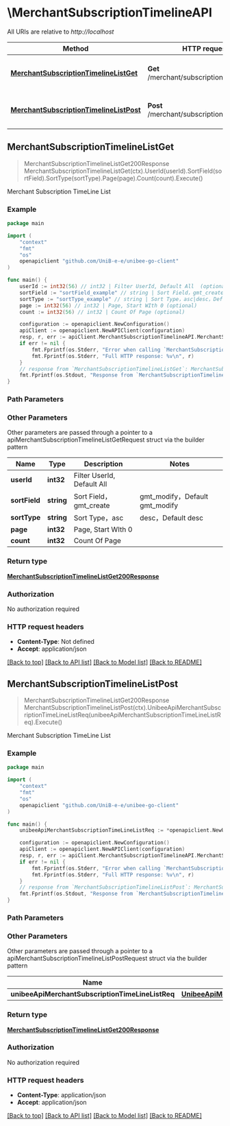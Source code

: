 # \MerchantSubscriptionTimelineAPI

All URIs are relative to *http://localhost*

Method | HTTP request | Description
------------- | ------------- | -------------
[**MerchantSubscriptionTimelineListGet**](MerchantSubscriptionTimelineAPI.md#MerchantSubscriptionTimelineListGet) | **Get** /merchant/subscription/timeline_list | Merchant Subscription TimeLine List
[**MerchantSubscriptionTimelineListPost**](MerchantSubscriptionTimelineAPI.md#MerchantSubscriptionTimelineListPost) | **Post** /merchant/subscription/timeline_list | Merchant Subscription TimeLine List



## MerchantSubscriptionTimelineListGet

> MerchantSubscriptionTimelineListGet200Response MerchantSubscriptionTimelineListGet(ctx).UserId(userId).SortField(sortField).SortType(sortType).Page(page).Count(count).Execute()

Merchant Subscription TimeLine List

### Example

```go
package main

import (
	"context"
	"fmt"
	"os"
	openapiclient "github.com/UniB-e-e/unibee-go-client"
)

func main() {
	userId := int32(56) // int32 | Filter UserId, Default All  (optional)
	sortField := "sortField_example" // string | Sort Field，gmt_create|gmt_modify，Default gmt_modify (optional)
	sortType := "sortType_example" // string | Sort Type，asc|desc，Default desc (optional)
	page := int32(56) // int32 | Page, Start WIth 0 (optional)
	count := int32(56) // int32 | Count Of Page (optional)

	configuration := openapiclient.NewConfiguration()
	apiClient := openapiclient.NewAPIClient(configuration)
	resp, r, err := apiClient.MerchantSubscriptionTimelineAPI.MerchantSubscriptionTimelineListGet(context.Background()).UserId(userId).SortField(sortField).SortType(sortType).Page(page).Count(count).Execute()
	if err != nil {
		fmt.Fprintf(os.Stderr, "Error when calling `MerchantSubscriptionTimelineAPI.MerchantSubscriptionTimelineListGet``: %v\n", err)
		fmt.Fprintf(os.Stderr, "Full HTTP response: %v\n", r)
	}
	// response from `MerchantSubscriptionTimelineListGet`: MerchantSubscriptionTimelineListGet200Response
	fmt.Fprintf(os.Stdout, "Response from `MerchantSubscriptionTimelineAPI.MerchantSubscriptionTimelineListGet`: %v\n", resp)
}
```

### Path Parameters



### Other Parameters

Other parameters are passed through a pointer to a apiMerchantSubscriptionTimelineListGetRequest struct via the builder pattern


Name | Type | Description  | Notes
------------- | ------------- | ------------- | -------------
 **userId** | **int32** | Filter UserId, Default All  | 
 **sortField** | **string** | Sort Field，gmt_create|gmt_modify，Default gmt_modify | 
 **sortType** | **string** | Sort Type，asc|desc，Default desc | 
 **page** | **int32** | Page, Start WIth 0 | 
 **count** | **int32** | Count Of Page | 

### Return type

[**MerchantSubscriptionTimelineListGet200Response**](MerchantSubscriptionTimelineListGet200Response.md)

### Authorization

No authorization required

### HTTP request headers

- **Content-Type**: Not defined
- **Accept**: application/json

[[Back to top]](#) [[Back to API list]](../README.md#documentation-for-api-endpoints)
[[Back to Model list]](../README.md#documentation-for-models)
[[Back to README]](../README.md)


## MerchantSubscriptionTimelineListPost

> MerchantSubscriptionTimelineListGet200Response MerchantSubscriptionTimelineListPost(ctx).UnibeeApiMerchantSubscriptionTimeLineListReq(unibeeApiMerchantSubscriptionTimeLineListReq).Execute()

Merchant Subscription TimeLine List

### Example

```go
package main

import (
	"context"
	"fmt"
	"os"
	openapiclient "github.com/UniB-e-e/unibee-go-client"
)

func main() {
	unibeeApiMerchantSubscriptionTimeLineListReq := *openapiclient.NewUnibeeApiMerchantSubscriptionTimeLineListReq() // UnibeeApiMerchantSubscriptionTimeLineListReq | 

	configuration := openapiclient.NewConfiguration()
	apiClient := openapiclient.NewAPIClient(configuration)
	resp, r, err := apiClient.MerchantSubscriptionTimelineAPI.MerchantSubscriptionTimelineListPost(context.Background()).UnibeeApiMerchantSubscriptionTimeLineListReq(unibeeApiMerchantSubscriptionTimeLineListReq).Execute()
	if err != nil {
		fmt.Fprintf(os.Stderr, "Error when calling `MerchantSubscriptionTimelineAPI.MerchantSubscriptionTimelineListPost``: %v\n", err)
		fmt.Fprintf(os.Stderr, "Full HTTP response: %v\n", r)
	}
	// response from `MerchantSubscriptionTimelineListPost`: MerchantSubscriptionTimelineListGet200Response
	fmt.Fprintf(os.Stdout, "Response from `MerchantSubscriptionTimelineAPI.MerchantSubscriptionTimelineListPost`: %v\n", resp)
}
```

### Path Parameters



### Other Parameters

Other parameters are passed through a pointer to a apiMerchantSubscriptionTimelineListPostRequest struct via the builder pattern


Name | Type | Description  | Notes
------------- | ------------- | ------------- | -------------
 **unibeeApiMerchantSubscriptionTimeLineListReq** | [**UnibeeApiMerchantSubscriptionTimeLineListReq**](UnibeeApiMerchantSubscriptionTimeLineListReq.md) |  | 

### Return type

[**MerchantSubscriptionTimelineListGet200Response**](MerchantSubscriptionTimelineListGet200Response.md)

### Authorization

No authorization required

### HTTP request headers

- **Content-Type**: application/json
- **Accept**: application/json

[[Back to top]](#) [[Back to API list]](../README.md#documentation-for-api-endpoints)
[[Back to Model list]](../README.md#documentation-for-models)
[[Back to README]](../README.md)

